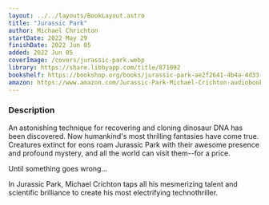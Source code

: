 ```yaml
---
layout: ../../layouts/BookLayout.astro
title: "Jurassic Park"
author: Michael Chrichton
startDate: 2022 May 29
finishDate: 2022 Jun 05
added: 2022 Jun 05
coverImage: /covers/jurassic-park.webp
library: https://share.libbyapp.com/title/871092
bookshelf: https://bookshop.org/books/jurassic-park-ae2f2641-4b4a-4d33-85c7-6a2a16641248/9780345538987
amazon: https://www.amazon.com/Jurassic-Park-Michael-Crichton-audiobook/dp/B00U7TZZRM/
---
```


### Description
An astonishing technique for recovering and cloning dinosaur DNA has been discovered. Now humankind's most thrilling fantasies have come true. Creatures extinct for eons roam Jurassic Park with their awesome presence and profound mystery, and all the world can visit them--for a price.

Until something goes wrong…

In Jurassic Park, Michael Crichton taps all his mesmerizing talent and scientific brilliance to create his most electrifying technothriller.

<!-- ### Notes & Highlights -->
